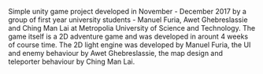 Simple unity game project developed in November - December 2017 by a group of first year university students - Manuel Furia, Awet Ghebreslassie and Ching Man Lai at Metropolia University of Science and Technology.  The game itself is a 2D adventure game and was developed in arount 4 weeks of course time. 
The 2D light engine was developed by Manuel Furia, the UI and enemy behaviour by Awet Ghebreslassie, the map design and teleporter behaviour by Ching Man Lai.
